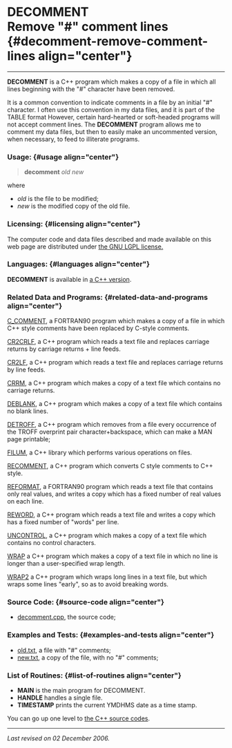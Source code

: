 DECOMMENT\
Remove "\#" comment lines {#decomment-remove-comment-lines align="center"}
=========================

------------------------------------------------------------------------

**DECOMMENT** is a C++ program which makes a copy of a file in which all
lines beginning with the "\#" character have been removed.

It is a common convention to indicate comments in a file by an initial
"\#" character. I often use this convention in my data files, and it is
part of the TABLE format However, certain hard-hearted or soft-headed
programs will not accept comment lines. The **DECOMMENT** program allows
me to comment my data files, but then to easily make an uncommented
version, when necessary, to feed to illiterate programs.

### Usage: {#usage align="center"}

> **decomment** *old* *new*

where

-   *old* is the file to be modified;
-   *new* is the modified copy of the old file.

### Licensing: {#licensing align="center"}

The computer code and data files described and made available on this
web page are distributed under [the GNU LGPL
license.](../../txt/gnu_lgpl.txt)

### Languages: {#languages align="center"}

**DECOMMENT** is available in [a C++
version](../../cpp_src/decomment/decomment.html).

### Related Data and Programs: {#related-data-and-programs align="center"}

[C\_COMMENT](../../c_src/c_comment/c_comment.html), a FORTRAN90 program
which makes a copy of a file in which C++ style comments have been
replaced by C-style comments.

[CR2CRLF](../../cpp_src/cr2crlf/cr2crlf.html), a C++ program which reads
a text file and replaces carriage returns by carriage returns + line
feeds.

[CR2LF](../../cpp_src/cr2lf/cr2lf.html), a C++ program which reads a
text file and replaces carriage returns by line feeds.

[CRRM](../../cpp_src/crrm/crrm.html), a C++ program which makes a copy
of a text file which contains no carriage returns.

[DEBLANK](../../cpp_src/deblank/deblank.html), a C++ program which makes
a copy of a text file which contains no blank lines.

[DETROFF](../../cpp_src/detroff/detroff.html), a C++ program which
removes from a file every occurrence of the TROFF overprint pair
character+backspace, which can make a MAN page printable;

[FILUM](../../cpp_src/filum/filum.html), a C++ library which performs
various operations on files.

[RECOMMENT](../../cpp_src/recomment/recomment.html), a C++ program which
converts C style comments to C++ style.

[REFORMAT](../../f_src/reformat/reformat.html), a FORTRAN90 program
which reads a text file that contains only real values, and writes a
copy which has a fixed number of real values on each line.

[REWORD](../../cpp_src/reword/reword.html), a C++ program which reads a
text file and writes a copy which has a fixed number of "words" per
line.

[UNCONTROL](../../cpp_src/uncontrol/uncontrol.html), a C++ program which
makes a copy of a text file which contains no control characters.

[WRAP](../../cpp_src/wrap/wrap.html) a C++ program which makes a copy of
a text file in which no line is longer than a user-specified wrap
length.

[WRAP2](../../cpp_src/wrap2/wrap2.html) a C++ program which wraps long
lines in a text file, but which wraps some lines "early", so as to avoid
breaking words.

### Source Code: {#source-code align="center"}

-   [decomment.cpp](decomment.cpp), the source code;

### Examples and Tests: {#examples-and-tests align="center"}

-   [old.txt](old.txt), a file with "\#" comments;
-   [new.txt](new.txt), a copy of the file, with no "\#" comments;

### List of Routines: {#list-of-routines align="center"}

-   **MAIN** is the main program for DECOMMENT.
-   **HANDLE** handles a single file.
-   **TIMESTAMP** prints the current YMDHMS date as a time stamp.

You can go up one level to [the C++ source codes](../cpp_src.html).

------------------------------------------------------------------------

*Last revised on 02 December 2006.*
